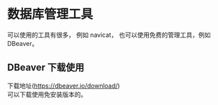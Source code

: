 # 数据库管理工具

可以使用的工具有很多， 例如 navicat， 也可以使用免费的管理工具，例如 DBeaver。  

## DBeaver 下载使用  
下载地址(https://dbeaver.io/download/)   
可以下载使用免安装版本的。  
